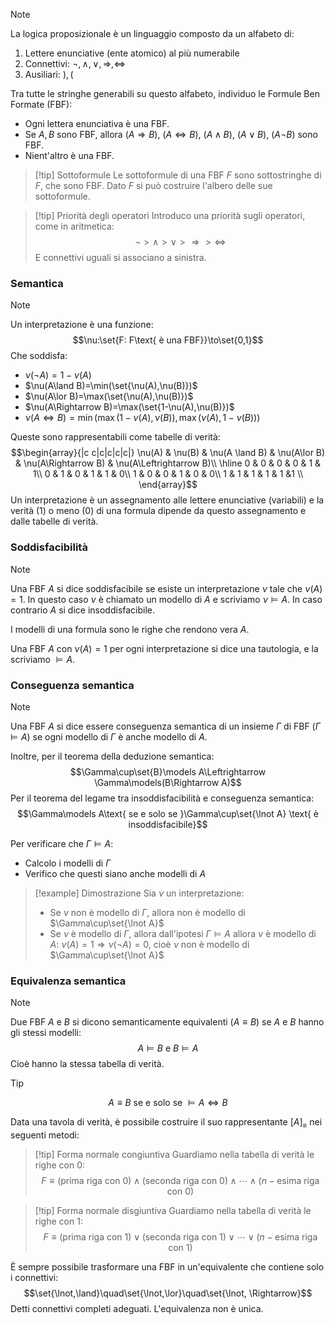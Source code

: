 >[!note]
>La logica proposizionale è un linguaggio composto da un alfabeto di:
>1) Lettere enunciative (ente atomico) al più numerabile
>2) Connettivi: $\lnot,\land,\lor,\Rightarrow,\Leftrightarrow$
>3) Ausiliari: $),($
>
>Tra tutte le stringhe generabili su questo alfabeto, individuo le Formule Ben Formate (FBF):
>- Ogni lettera enunciativa è una FBF.
>- Se $A,B$ sono FBF, allora $(A\Rightarrow B)$, $(A\Leftrightarrow B)$, $(A\land B)$, $(A\lor B)$, $(A\lnot B)$ sono FBF.
>- Nient'altro è una FBF.

>[!tip] Sottoformule
>Le sottoformule di una FBF $F$ sono sottostringhe di $F$, che sono FBF. Dato $F$ si può costruire l'albero delle sue sottoformule.

>[!tip] Priorità degli operatori
>Introduco una priorità sugli operatori, come in aritmetica:
>$$\lnot>\land>\lor>\Rightarrow>\Leftrightarrow $$
>E connettivi uguali si associano a sinistra.

### Semantica
>[!note]
>Un interpretazione è una funzione: $$\nu:\set{F: F\text{ è una FBF}}\to\set{0,1}$$
>Che soddisfa:
>- $\nu(\lnot A)=1-\nu( A)$
>- $\nu(A\land B)=\min(\set{\nu(A),\nu(B)})$
>- $\nu(A\lor B)=\max(\set{\nu(A),\nu(B)})$
>- $\nu(A\Rightarrow B)=\max(\set{1-\nu(A),\nu(B)})$
>- $\nu(A\Leftrightarrow B)=\min({\max({1-\nu(A),\nu(B)}),\max({\nu(A),1-\nu(B)})})$
>
>Queste sono rappresentabili come tabelle di verità:
>$$\begin{array}{|c c|c|c|c|c|}
>\nu(A) & \nu(B) & \nu(A \land B) & \nu(A\lor B) & \nu(A\Rightarrow B) & \nu(A\Leftrightarrow B)\\
>\hline
>0 & 0 & 0 & 0 & 1 & 1\\ 0 & 1 & 0 & 1 & 1 & 0\\ 1 & 0 & 0 & 1 & 0 & 0\\ 1 & 1 & 1 & 1 & 1 &1 \\ \end{array}$$
>Un interpretazione è un assegnamento alle lettere enunciative (variabili) e la verità ($1$) o meno ($0$) di una formula dipende da questo assegnamento e dalle tabelle di verità.

### Soddisfacibilità
>[!note]
>Una FBF $A$ si dice soddisfacibile se esiste un interpretazione $\nu$ tale che $\nu(A)=1$. In questo caso $\nu$ è chiamato un modello di $A$ e scriviamo $\nu\models A$. In caso contrario $A$ si dice insoddisfacibile.

I modelli di una formula sono le righe che rendono vera $A$.

Una FBF $A$ con $\nu(A)=1$ per ogni interpretazione si dice una tautologia, e la scriviamo $\models A$.

### Conseguenza semantica
>[!note]
>Una FBF $A$ si dice essere conseguenza semantica di un insieme $\Gamma$ di FBF ($\Gamma\models A$) se ogni modello di $\Gamma$ è anche modello di $A$.
>
>Inoltre, per il teorema della deduzione semantica: $$\Gamma\cup\set{B}\models A\Leftrightarrow \Gamma\models(B\Rightarrow A)$$
>Per il teorema del legame tra insoddisfacibilità e conseguenza semantica: $$\Gamma\models A\text{ se e solo se }\Gamma\cup\set{\lnot A} \text{ è insoddisfacibile}$$

Per verificare che $\Gamma\models A$:
- Calcolo i modelli di $\Gamma$
- Verifico che questi siano anche modelli di $A$

>[!example] Dimostrazione
>Sia $\nu$ un interpretazione:
>- Se $\nu$ non è modello di $\Gamma$, allora non è modello di $\Gamma\cup\set{\lnot A}$
>- Se $\nu$ è modello di $\Gamma$, allora dall'ipotesi $\Gamma\models A$ allora $\nu$ è modello di $A$: $\nu(A)=1\Rightarrow\nu(\lnot A)=0$, cioè $\nu$ non è modello di $\Gamma\cup\set{\lnot A}$

### Equivalenza semantica
>[!note]
>Due FBF $A$ e $B$ si dicono semanticamente equivalenti ($A\equiv B$) se $A$ e $B$ hanno gli stessi modelli: $$A\models B\text{ e }B\models A$$
>Cioè hanno la stessa tabella di verità.

>[!tip]
>$$A\equiv B\text{ se e solo se }\models A\Leftrightarrow B$$

Data una tavola di verità, è possibile costruire il suo rappresentante $[A]_{\equiv}$ nei seguenti metodi:

>[!tip] Forma normale congiuntiva
>Guardiamo nella tabella di verità le righe con $0$: $$F\equiv (\text{prima riga con }0)\land(\text{seconda riga con }0)\land\cdots\land(n-\text{esima riga con }0)$$

>[!tip] Forma normale disgiuntiva
>Guardiamo nella tabella di verità le righe con $1$:
>$$F\equiv (\text{prima riga con }1)\lor(\text{seconda riga con }1)\lor\cdots\lor(n-\text{esima riga con }1)$$

È sempre possibile trasformare una FBF in un'equivalente che contiene solo i connettivi: $$\set{\lnot,\land}\quad\set{\lnot,\lor}\quad\set{\lnot, \Rightarrow}$$
Detti connettivi completi adeguati. L'equivalenza non è unica.